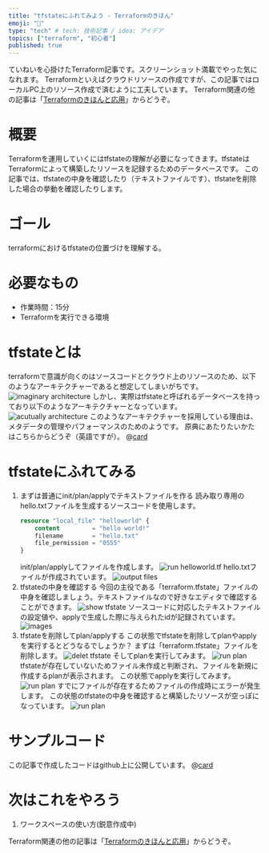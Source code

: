 ```yaml
---
title: "tfstateにふれてみよう - Terraformのきほん"
emoji: "🐣"
type: "tech" # tech: 技術記事 / idea: アイデア
topics: ["terraform", "初心者"]
published: true
---
```

ていねいを心掛けたTerraform記事です。スクリーンショット満載でやった気になれます。
Terraformといえばクラウドリソースの作成ですが、この記事ではローカルPC上のリソース作成で済むように工夫しています。
Terraform関連の他の記事は「[Terraformのきほんと応用](https://zenn.dev/sway/articles/terraform_index_list)」からどうぞ。

# 概要
Terraformを運用していくにはtfstateの理解が必要になってきます。tfstateはTerraformによって構築したリソースを記録するためのデータベースです。
この記事では、tfstateの中身を確認したり（テキストファイルです）、tfstateを削除した場合の挙動を確認したりします。

# ゴール
terraformにおけるtfstateの位置づけを理解する。

# 必要なもの
- 作業時間：15分
- Terraformを実行できる環境

# tfstateとは
terraformで意識が向くのはソースコードとクラウド上のリソースのため、以下のようなアーキテクチャーであると想定してしまいがちです。
![imaginary architecture](/images/terraform_biginner_tfstate/terraform_biginner_tfstate_tutolial_00.jpg)
しかし、実際はtfstateと呼ばれるデータベースを持っており以下のようなアーキテクチャーとなっています。
![acutually architecture](/images/terraform_biginner_tfstate/terraform_biginner_tfstate_tutolial_01.jpg)
このようなアーキテクチャーを採用している理由は、メタデータの管理やパフォーマンスのためのようです。
原典にあたりたいかたはこちらからどうぞ（英語ですが）。
@[card](https://www.terraform.io/language/state/purpose)

# tfstateにふれてみる
1. まずは普通にinit/plan/applyでテキストファイルを作る
    読み取り専用のhello.txtファイルを生成するソースコードを使用します。
    ```hcl:hello.tf
    resource "local_file" "helloworld" {
        content         = "hello world!"
        filename        = "hello.txt"
        file_permission = "0555"
    }
    ```
    init/plan/applyしてファイルを作成します。
    ![run helloworld.tf](/images/terraform_biginner_tfstate/terraform_biginner_tfstate_tutolial_02.jpg)
    hello.txtファイルが作成されています。
    ![output files](/images/terraform_biginner_tfstate/terraform_biginner_tfstate_tutolial_03.jpg)
1. tfstateの中身を確認する
    今回の主役である「terraform.tfstate」ファイルの中身を確認しましょう。テキストファイルなので好きなエディタで確認することができます。
    ![show tfstate](/images/terraform_biginner_tfstate/terraform_biginner_tfstate_tutolial_04.jpg)
    ソースコードに対応したテキストファイルの設定値や、applyで生成した際に与えられたidが記録されています。
    ![images](/images/terraform_biginner_tfstate/terraform_biginner_tfstate_tutolial_05.jpg)
1. tfstateを削除してplan/applyする
    この状態でtfstateを削除してplanやapplyを実行するとどうなるでしょうか？
    まずは「terraform.tfstate」ファイルを削除します。
    ![delet tfstate](/images/terraform_biginner_tfstate/terraform_biginner_tfstate_tutolial_06.jpg)
    そしてplanを実行してみます。
    ![run plan](/images/terraform_biginner_tfstate/terraform_biginner_tfstate_tutolial_07.jpg)
    tfstateが存在していないためファイル未作成と判断され、ファイルを新規に作成するplanが表示されます。
    この状態でapplyを実行してみます。
    ![run plan](/images/terraform_biginner_tfstate/terraform_biginner_tfstate_tutolial_08.jpg)
    すでにファイルが存在するためファイルの作成時にエラーが発生します。
    この状態のtfstateの中身を確認すると構築したリソースが空っぽになっています。
    ![run plan](/images/terraform_biginner_tfstate/terraform_biginner_tfstate_tutolial_09.jpg)

# サンプルコード
この記事で作成したコードはgithub上に公開しています。
@[card](https://github.com/sway11466/zenn/tree/main/sample_codes/terraform_biginner_tfstate)

# 次はこれをやろう
1. ワークスペースの使い方(鋭意作成中)

Terraform関連の他の記事は「[Terraformのきほんと応用](https://zenn.dev/sway/articles/terraform_index_list)」からどうぞ。
